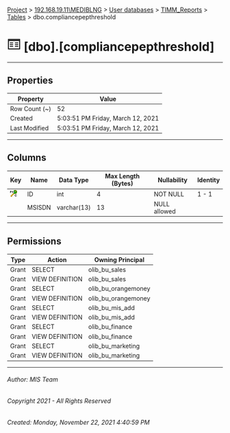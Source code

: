 #### 

[Project](../../../../index.md) > [192.168.19.11\\MEDIBLNG](../../../index.md) > [User databases](../../index.md) > [TIMM_Reports](../index.md) > [Tables](Tables.md) > dbo.compliancepepthreshold

# ![Tables](../../../../Images/Table32.png) [dbo].[compliancepepthreshold]

---

## <a name="#properties"></a>Properties

| Property | Value |
|---|---|
| Row Count (~) | 52 |
| Created | 5:03:51 PM Friday, March 12, 2021 |
| Last Modified | 5:03:51 PM Friday, March 12, 2021 |


---

## <a name="#columns"></a>Columns

| Key | Name | Data Type | Max Length (Bytes) | Nullability | Identity |
|---|---|---|---|---|---|
| [![Cluster Primary Key PK__complian__3214EC27884276EB: ID](../../../../Images/pkcluster.png)](#indexes) | ID | int | 4 | NOT NULL | 1 - 1 |
|  | MSISDN | varchar(13) | 13 | NULL allowed |  |


---

## <a name="#permissions"></a>Permissions

| Type | Action | Owning Principal |
|---|---|---|
| Grant | SELECT | olib_bu_sales |
| Grant | VIEW DEFINITION | olib_bu_sales |
| Grant | SELECT | olib_bu_orangemoney |
| Grant | VIEW DEFINITION | olib_bu_orangemoney |
| Grant | SELECT | olib_bu_mis_add |
| Grant | VIEW DEFINITION | olib_bu_mis_add |
| Grant | SELECT | olib_bu_finance |
| Grant | VIEW DEFINITION | olib_bu_finance |
| Grant | SELECT | olib_bu_marketing |
| Grant | VIEW DEFINITION | olib_bu_marketing |


---

###### Author:  MIS Team

###### Copyright 2021 - All Rights Reserved

###### Created: Monday, November 22, 2021 4:40:59 PM

